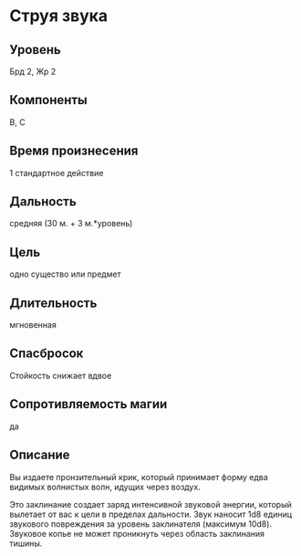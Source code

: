 # Струя звука

## Уровень
Брд 2, Жр 2
## Компоненты
В, С
## Время произнесения
1 стандартное действие
## Дальность
средняя (30 м. + 3 м.*уровень)
## Цель
одно существо или предмет
## Длительность
мгновенная
## Спасбросок
Стойкость снижает вдвое
## Сопротивляемость магии
да
## Описание
Вы издаете пронзительный крик, который принимает форму едва видимых волнистых волн, идущих через воздух.

Это заклинание создает заряд интенсивной звуковой энергии, который вылетает от вас к цели в пределах дальности. Звук наносит 1d8 единиц звукового повреждения за уровень заклинателя (максимум 10d8). Звуковое копье не может проникнуть через область заклинания тишины.